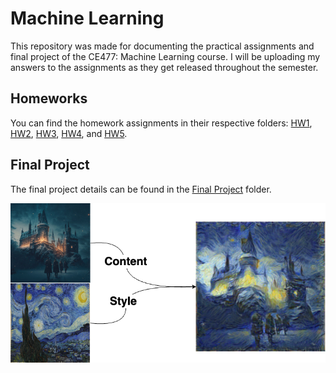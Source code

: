 # Machine Learning

This repository was made for documenting the practical assignments and final project of the CE477: Machine Learning course.
I will be uploading my answers to the assignments as they get released throughout the semester.



## Homeworks
You can find the homework assignments in their respective folders: [HW1](https://github.com/Sinanmz/MachineLearning/tree/main/HW1), [HW2](https://github.com/Sinanmz/MachineLearning/tree/main/HW2), [HW3](https://github.com/Sinanmz/MachineLearning/tree/main/HW3), [HW4](https://github.com/Sinanmz/MachineLearning/tree/main/HW4), and [HW5](https://github.com/Sinanmz/MachineLearning/tree/main/HW5).





## Final Project
The final project details can be found in the [Final Project](https://github.com/Sinanmz/MachineLearning/tree/main/FinalProject) folder.

![](FinalProject/Images/mlproject.png)